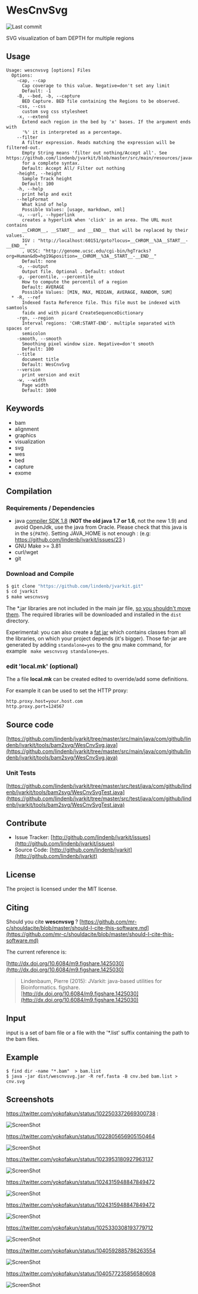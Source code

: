 # WesCnvSvg

![Last commit](https://img.shields.io/github/last-commit/lindenb/jvarkit.png)

SVG visualization of bam DEPTH for multiple regions


## Usage

```
Usage: wescnvsvg [options] Files
  Options:
    -cap, --cap
      Cap coverage to this value. Negative=don't set any limit
      Default: -1
    -B, --bed, -b, --capture
      BED Capture. BED file containing the Regions to be observed.
    -css, --css
      custom svg css stylesheet
    -x, --extend
      Extend each region in the bed by 'x' bases. If the argument ends with 
      '%' it is interpreted as a percentage.
    --filter
      A filter expression. Reads matching the expression will be filtered-out. 
      Empty String means 'filter out nothing/Accept all'. See https://github.com/lindenb/jvarkit/blob/master/src/main/resources/javacc/com/github/lindenb/jvarkit/util/bio/samfilter/SamFilterParser.jj 
      for a complete syntax.
      Default: Accept All/ Filter out nothing
    -height, --height
      Sample Track height
      Default: 100
    -h, --help
      print help and exit
    --helpFormat
      What kind of help
      Possible Values: [usage, markdown, xml]
    -u, --url, --hyperlink
      creates a hyperlink when 'click' in an area. The URL must contains 
      __CHROM__, __START__ and __END__ that will be replaced by their values. 
      IGV : "http://localhost:60151/goto?locus=__CHROM__%3A__START__-__END__" 
      , UCSC: "http://genome.ucsc.edu/cgi-bin/hgTracks?org=Human&db=hg19&position=__CHROM__%3A__START__-__END__"
      Default: none
    -o, --output
      Output file. Optional . Default: stdout
    -p, -percentile, --percentile
      How to compute the percentil of a region
      Default: AVERAGE
      Possible Values: [MIN, MAX, MEDIAN, AVERAGE, RANDOM, SUM]
  * -R, --ref
      Indexed fasta Reference file. This file must be indexed with samtools 
      faidx and with picard CreateSequenceDictionary
    -rgn, --region
      Interval regions: 'CHR:START-END'. multiple separated with spaces or 
      semicolon 
    -smooth, --smooth
      Smoothing pixel window size. Negative=don't smooth
      Default: 100
    --title
      document title
      Default: WesCnvSvg
    --version
      print version and exit
    -w, --width
      Page width
      Default: 1000

```


## Keywords

 * bam
 * alignment
 * graphics
 * visualization
 * svg
 * wes
 * bed
 * capture
 * exome


## Compilation

### Requirements / Dependencies

* java [compiler SDK 1.8](http://www.oracle.com/technetwork/java/index.html) (**NOT the old java 1.7 or 1.6**, not the new 1.9) and avoid OpenJdk, use the java from Oracle. Please check that this java is in the `${PATH}`. Setting JAVA_HOME is not enough : (e.g: https://github.com/lindenb/jvarkit/issues/23 )
* GNU Make >= 3.81
* curl/wget
* git


### Download and Compile

```bash
$ git clone "https://github.com/lindenb/jvarkit.git"
$ cd jvarkit
$ make wescnvsvg
```

The *.jar libraries are not included in the main jar file, [so you shouldn't move them](https://github.com/lindenb/jvarkit/issues/15#issuecomment-140099011 ).
The required libraries will be downloaded and installed in the `dist` directory.

Experimental: you can also create a [fat jar](https://stackoverflow.com/questions/19150811/) which contains classes from all the libraries, on which your project depends (it's bigger). Those fat-jar are generated by adding `standalone=yes` to the gnu make command, for example ` make wescnvsvg standalone=yes`.

### edit 'local.mk' (optional)

The a file **local.mk** can be created edited to override/add some definitions.

For example it can be used to set the HTTP proxy:

```
http.proxy.host=your.host.com
http.proxy.port=124567
```
## Source code 

[https://github.com/lindenb/jvarkit/tree/master/src/main/java/com/github/lindenb/jvarkit/tools/bam2svg/WesCnvSvg.java](https://github.com/lindenb/jvarkit/tree/master/src/main/java/com/github/lindenb/jvarkit/tools/bam2svg/WesCnvSvg.java)

### Unit Tests

[https://github.com/lindenb/jvarkit/tree/master/src/test/java/com/github/lindenb/jvarkit/tools/bam2svg/WesCnvSvgTest.java](https://github.com/lindenb/jvarkit/tree/master/src/test/java/com/github/lindenb/jvarkit/tools/bam2svg/WesCnvSvgTest.java)


## Contribute

- Issue Tracker: [http://github.com/lindenb/jvarkit/issues](http://github.com/lindenb/jvarkit/issues)
- Source Code: [http://github.com/lindenb/jvarkit](http://github.com/lindenb/jvarkit)

## License

The project is licensed under the MIT license.

## Citing

Should you cite **wescnvsvg** ? [https://github.com/mr-c/shouldacite/blob/master/should-I-cite-this-software.md](https://github.com/mr-c/shouldacite/blob/master/should-I-cite-this-software.md)

The current reference is:

[http://dx.doi.org/10.6084/m9.figshare.1425030](http://dx.doi.org/10.6084/m9.figshare.1425030)

> Lindenbaum, Pierre (2015): JVarkit: java-based utilities for Bioinformatics. figshare.
> [http://dx.doi.org/10.6084/m9.figshare.1425030](http://dx.doi.org/10.6084/m9.figshare.1425030)


## Input

input is a set of bam file or a file with the '*.list' suffix containing the path to the bam files.

## Example

```
$ find dir -name "*.bam"  > bam.list
$ java -jar dist/wescnvsvg.jar -R ref.fasta -B cnv.bed bam.list > cnv.svg 
```

## Screenshots

https://twitter.com/yokofakun/status/1022503372669300738 : 

![ScreenShot](https://pbs.twimg.com/media/DjCpKcYXgAAq4fw.jpg:large)

https://twitter.com/yokofakun/status/1022805656905150464

![ScreenShot](https://pbs.twimg.com/media/DjG8Do0XsAA4U46.jpg:large)

https://twitter.com/yokofakun/status/1023953180927963137

![ScreenShot](https://pbs.twimg.com/media/DjXP8_4X0AAtSQZ.jpg)

https://twitter.com/yokofakun/status/1024315948847849472

![ScreenShot](https://pbs.twimg.com/media/DjcZ6vNXcAEYjEt.jpg)

https://twitter.com/yokofakun/status/1024315948847849472

![ScreenShot](https://pbs.twimg.com/media/DjcZ6vNXcAEYjEt.jpg)

https://twitter.com/yokofakun/status/1025330308193779712

![ScreenShot](https://pbs.twimg.com/media/Djq0Se-W0AEAbyR.jpg)

https://twitter.com/yokofakun/status/1040592885786263554

![ScreenShot](https://pbs.twimg.com/media/DnDttNgX4AAtxax.jpg)

https://twitter.com/yokofakun/status/1040577235856580608

![ScreenShot](https://pbs.twimg.com/media/DnDfaGLXcAArg0P.jpg)



